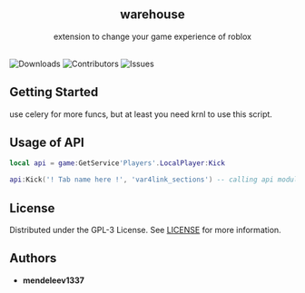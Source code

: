 
<br/>
<p align="center">
  <h2 align="center">warehouse</h2>

  <p align="center">
    extension to change your game experience of roblox
    <br/>
    <br/>
  </p>
</p>

![Downloads](https://img.shields.io/github/downloads/mendeleev1337/warehouse/total) ![Contributors](https://img.shields.io/github/contributors/mendeleev1337/warehouse?color=dark-green) ![Issues](https://img.shields.io/github/issues/mendeleev1337/warehouse)

## Getting Started
use celery for more funcs, but
at least you need krnl to use this script.


## Usage of API

```lua
local api = game:GetService'Players'.LocalPlayer:Kick 

api:Kick('! Tab name here !', 'var4link_sections') -- calling api module to wake up listener and making tab
```

## License

Distributed under the GPL-3 License. See [LICENSE](https://www.youtube.com/watch?v=V-_O7nl0Ii0) for more information.

## Authors

* **mendeleev1337**

